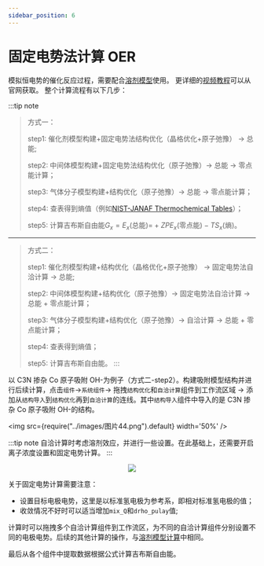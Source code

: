 ```yaml
---
sidebar_position: 6
---
```


# 固定电势法计算 OER

模拟恒电势的催化反应过程，需要配合[溶剂模型](./qflow_example_oer)使用。
更详细的[视频教程](http://www.pwmat.com/Train)可以从官网获取。
整个计算流程有以下几步：

:::tip note
> 方式一：
> 
> step1: 催化剂模型构建+固定电势法结构优化（晶格优化+原子弛豫） → 总能;
> 
> step2: 中间体模型构建+固定电势法结构优化（原子弛豫）→ 总能 → 零点能计算；
> 
> step3: 气体分子模型构建+结构优化（原子弛豫）→ 总能 → 零点能计算；
> 
> step4: 查表得到熵值（例如[NIST-JANAF Thermochemical Tables](https://janaf.nist.gov/)）；
> 
> step5: 计算吉布斯自由能$G_x = E_x \text{(总能)=} + ZPE_x \text{(零点能)} -TS_x \text{(熵)}$。

---

> 方式二：
> 
> step1: 催化剂模型构建+结构优化（晶格优化+原子弛豫） → 固定电势法自洽计算 → 总能;
> 
> step2: 中间体模型构建+结构优化（原子弛豫）→ 固定电势法自洽计算 → 总能 + 零点能计算；
> 
> step3: 气体分子模型构建+结构优化（原子弛豫）→ 自洽计算 → 总能 + 零点能计算；
> 
> step4: 查表得到熵值；
> 
> step5: 计算吉布斯自由能。
:::

以 C3N 掺杂 Co 原子吸附 OH-为例子（方式二-step2）。构建吸附模型结构并进行后续计算，点击`组件`→`系统组件`→ 拖拽`结构优化`和`自洽计算`组件到工作流区域 → 添加从`结构导入`到`结构优化`再到`自洽计算`的连线。其中`结构导入`组件中导入的是 C3N 掺杂 Co 原子吸附 OH-的结构。

<img src={require("../images/图片44.png").default} width='50%' /> 

:::tip note
自洽计算时考虑溶剂效应，并进行一些设置。在此基础上，还需要开启离子浓度设置和固定电势计算。
:::
<center>
    <img src={require("../images/图片64.png").default} /> 
</center>

关于固定电势计算需要注意：

- 设置目标电极电势，这里是以标准氢电极为参考系，即相对标准氢电极的值；
- 收敛情况不好时可以适当增加`mix_Q`和`drho_pulay`值;

计算时可以拖拽多个自洽计算组件到工作流区，为不同的自洽计算组件分别设置不同的电极电势。后续的其他计算的操作，与[溶剂模型计算](./qflow_example_oer)中相同。

最后从各个组件中提取数据根据公式计算吉布斯自由能。